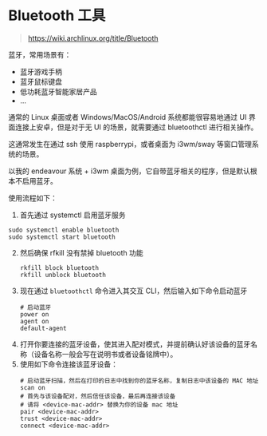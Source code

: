 # Bluetooth 工具

>https://wiki.archlinux.org/title/Bluetooth

蓝牙，常用场景有：

- 蓝牙游戏手柄
- 蓝牙鼠标键盘
- 低功耗蓝牙智能家居产品
- ...

通常的 Linux 桌面或者 Windows/MacOS/Android 系统都能很容易地通过 UI 界面连接上安卓，但是对于无 UI 的场景，就需要通过 bluetoothctl 进行相关操作。

这通常发生在通过 ssh 使用 raspberrypi，或者桌面为 i3wm/sway 等窗口管理系统的场景。

以我的 endeavour 系统 + i3wm 桌面为例，它自带蓝牙相关的程序，但是默认根本不启用蓝牙。

使用流程如下：

1. 首先通过 systemctl 启用蓝牙服务
```shell
sudo systemctl enable bluetooth
sudo systemctl start bluetooth
```
2. 然后确保 rfkill 没有禁掉 bluetooth 功能
    ```shell
    rkfill block bluetooth
    rkfill unblock bluetooth
    ```
3. 现在通过 `bluetoothctl` 命令进入其交互 CLI，然后输入如下命令启动蓝牙
    ```shell
    # 启动蓝牙
    power on
    agent on
    default-agent
    ```
4. 打开你要连接的蓝牙设备，使其进入配对模式，并提前确认好该设备的蓝牙名称（设备名称一般会写在说明书或者设备铭牌中）。
5. 使用如下命令连接该蓝牙设备：
    ```shell
    # 启动蓝牙扫描，然后在打印的日志中找到你的蓝牙名称，复制日志中该设备的 MAC 地址
    scan on
    # 首先与该设备配对，然后信任该设备，最后再连接该设备
    # 请将 <device-mac-addr> 替换为你的设备 mac 地址
    pair <device-mac-addr>
    trust <device-mac-addr>
    connect <device-mac-addr>
    ```
